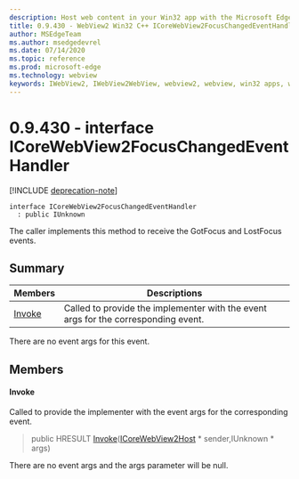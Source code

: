 ```yaml
---
description: Host web content in your Win32 app with the Microsoft Edge WebView2 control
title: 0.9.430 - WebView2 Win32 C++ ICoreWebView2FocusChangedEventHandler
author: MSEdgeTeam
ms.author: msedgedevrel
ms.date: 07/14/2020
ms.topic: reference
ms.prod: microsoft-edge
ms.technology: webview
keywords: IWebView2, IWebView2WebView, webview2, webview, win32 apps, win32, edge, ICoreWebView2, ICoreWebView2Host, browser control, edge html
---
```


# 0.9.430 - interface ICoreWebView2FocusChangedEventHandler 

[!INCLUDE [deprecation-note](../../includes/deprecation-note.md)]

```
interface ICoreWebView2FocusChangedEventHandler
  : public IUnknown
```

The caller implements this method to receive the GotFocus and LostFocus events.

## Summary

 Members                        | Descriptions
--------------------------------|---------------------------------------------
[Invoke](#invoke) | Called to provide the implementer with the event args for the corresponding event.

There are no event args for this event.

## Members

#### Invoke 

Called to provide the implementer with the event args for the corresponding event.

> public HRESULT [Invoke](#invoke)([ICoreWebView2Host](ICoreWebView2Host.md) * sender,IUnknown * args)

There are no event args and the args parameter will be null.

